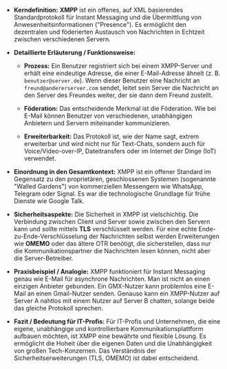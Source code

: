 - **Kerndefinition:** **XMPP** ist ein offenes, auf XML basierendes Standardprotokoll für Instant Messaging und die Übermittlung von Anwesenheitsinformationen ("Presence"). Es ermöglicht den dezentralen und föderierten Austausch von Nachrichten in Echtzeit zwischen verschiedenen Servern.
    
- **Detaillierte Erläuterung / Funktionsweise:**
    
    - **Prozess:** Ein Benutzer registriert sich bei einem XMPP-Server und erhält eine eindeutige Adresse, die einer E-Mail-Adresse ähnelt (z. B. `benutzer@server.de`). Wenn dieser Benutzer eine Nachricht an `freund@andererserver.com` sendet, leitet sein Server die Nachricht an den Server des Freundes weiter, der sie dann dem Freund zustellt.
        
    - **Föderation:** Das entscheidende Merkmal ist die Föderation. Wie bei E-Mail können Benutzer von verschiedenen, unabhängigen Anbietern und Servern miteinander kommunizieren.
        
    - **Erweiterbarkeit:** Das Protokoll ist, wie der Name sagt, extrem erweiterbar und wird nicht nur für Text-Chats, sondern auch für Voice/Video-over-IP, Dateitransfers oder im Internet der Dinge (IoT) verwendet.
        
- **Einordnung in den Gesamtkontext:** XMPP ist ein offener Standard im Gegensatz zu den proprietären, geschlossenen Systemen (sogenannte "Walled Gardens") von kommerziellen Messengern wie WhatsApp, Telegram oder Signal. Es war die technologische Grundlage für frühe Dienste wie Google Talk.
    
- **Sicherheitsaspekte:** Die Sicherheit in XMPP ist vielschichtig. Die Verbindung zwischen Client und Server sowie zwischen den Servern kann und sollte mittels **TLS** verschlüsselt werden. Für eine echte Ende-zu-Ende-Verschlüsselung der Nachrichten selbst werden Erweiterungen wie **OMEMO** oder das ältere OTR benötigt, die sicherstellen, dass nur die Kommunikationspartner die Nachrichten lesen können, nicht aber die Server-Betreiber.
    
- **Praxisbeispiel / Analogie:** XMPP funktioniert für Instant Messaging genau wie E-Mail für asynchrone Nachrichten. Man ist nicht an einen einzigen Anbieter gebunden. Ein GMX-Nutzer kann problemlos eine E-Mail an einen Gmail-Nutzer senden. Genauso kann ein XMPP-Nutzer auf Server A nahtlos mit einem Nutzer auf Server B chatten, solange beide das gleiche Protokoll sprechen.
    
- **Fazit / Bedeutung für IT-Profis:** Für IT-Profis und Unternehmen, die eine eigene, unabhängige und kontrollierbare Kommunikationsplattform aufbauen möchten, ist XMPP eine bewährte und flexible Lösung. Es ermöglicht die Hoheit über die eigenen Daten und die Unabhängigkeit von großen Tech-Konzernen. Das Verständnis der Sicherheitserweiterungen (TLS, OMEMO) ist dabei entscheidend.
